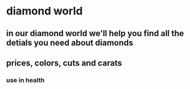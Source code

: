 # diamond world
## in our diamond world we'll help you find all the detials you need about diamonds
## prices, colors, cuts and carats
### use in health